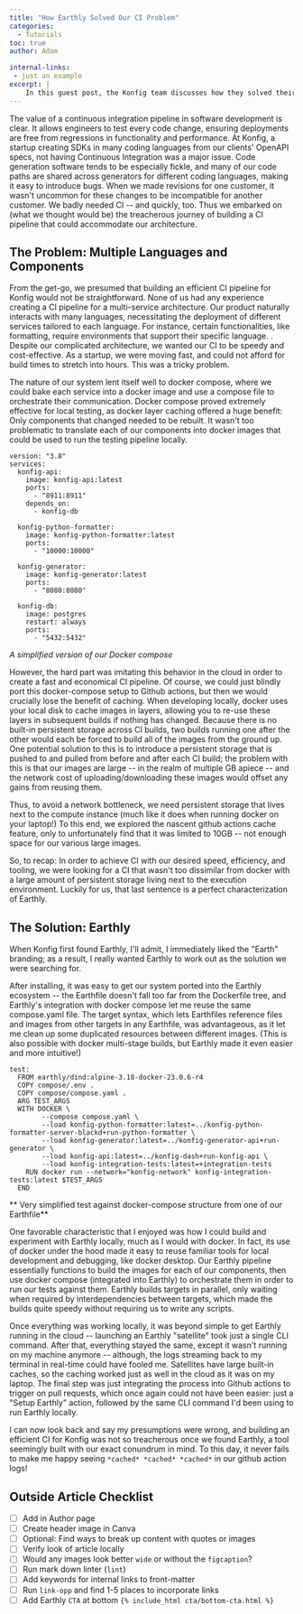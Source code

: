 ```yaml
---
title: "How Earthly Solved Our CI Problem"
categories:
  - Tutorials
toc: true
author: Adam

internal-links:
 - just an example
excerpt: |
    In this guest post, the Konfig team discusses how they solved their complex Continuous Integration challenges with Earthly, sharing insights valuable for any software development team.
---
```


The value of a continuous integration pipeline in software development is clear. It allows engineers to test every code change, ensuring deployments are free from regressions in functionality and performance. At Konfig, a startup creating SDKs in many coding languages from our clients' OpenAPI specs, not having Continuous Integration was a major issue. Code generation software tends to be especially fickle, and many of our code paths are shared across generators for different coding languages, making it easy to introduce bugs. When we made revisions for one customer, it wasn't uncommon for these changes to be incompatible for another customer. We badly needed CI -- and quickly, too. Thus we embarked on (what we thought would be) the treacherous journey of building a CI pipeline that could accommodate our architecture. 

## The Problem: Multiple Languages and Components 

From the get-go, we presumed that building an efficient CI pipeline for Konfig would not be straightforward. None of us had any experience creating a CI pipeline for a multi-service architecture. Our product naturally interacts with many languages, necessitating the deployment of different services tailored to each language. For instance, certain functionalities, like formatting, require environments that support their specific language. . Despite our complicated architecture, we wanted our CI to be speedy and cost-effective. As a startup, we were moving fast, and could not afford for build times to stretch into hours. This was a tricky problem. 

The nature of our system lent itself well to docker compose, where we could bake each service into a docker image and use a compose file to orchestrate their communication. Docker compose proved extremely effective for local testing, as docker layer caching offered a huge benefit: Only components that changed needed to be rebuilt. It wasn't too problematic to translate each of our components into docker images that could be used to run the testing pipeline locally.

```
version: "3.8"
services:
  konfig-api:
    image: konfig-api:latest
    ports:
      - "8911:8911"
    depends_on:
      - konfig-db

  konfig-python-formatter:
    image: konfig-python-formatter:latest
    ports:
      - "10000:10000"

  konfig-generator:
    image: konfig-generator:latest
    ports:
      - "8080:8080"

  konfig-db:
    image: postgres
    restart: always
    ports:
      - "5432:5432"
```

*A simplified version of our Docker compose*

However, the hard part was imitating this behavior in the cloud in order to create a fast and economical CI pipeline. Of course, we could just blindly port this docker-compose setup to Github actions, but then we would crucially lose the benefit of caching. When developing locally, docker uses your local disk to cache images in layers, allowing you to re-use these layers in subsequent builds if nothing has changed. Because there is no built-in persistent storage across CI builds, two builds running one after the other would each be forced to build all of the images from the ground up. One potential solution to this is to introduce a persistent storage that is pushed to and pulled from before and after each CI build; the problem with this is that our images are large -- in the realm of multiple GB apiece -- and the network cost of uploading/downloading these images would offset any gains from reusing them. 

Thus, to avoid a network bottleneck, we need persistent storage that lives next to the compute instance (much like it does when running docker on your laptop!) To this end, we explored the nascent github actions cache feature, only to unfortunately find that it was limited to 10GB -- not enough space for our various large images. 

So, to recap: In order to achieve CI with our desired speed, efficiency, and tooling, we were looking for a CI that wasn't too dissimilar from docker with a large amount of persistent storage living next to the execution environment. Luckily for us, that last sentence is a perfect characterization of Earthly.  

## The Solution: Earthly

When Konfig first found Earthly, I'll admit, I immediately liked the "Earth" branding; as a result, I really wanted Earthly to work out as the solution we were searching for.

After installing, it was easy to get our system ported into the Earthly ecosystem -- the Earthfile doesn't fall too far from the Dockerfile tree, and Earthly's integration with docker compose let me reuse the same compose.yaml file. The target syntax, which lets Earthfiles reference files and images from other targets in any Earthfile, was advantageous, as it let me clean up some duplicated resources between different images. (This is also possible with docker multi-stage builds, but Earthly made it even easier and more intuitive!)

```
​test:
  FROM earthly/dind:alpine-3.18-docker-23.0.6-r4
  COPY compose/.env .
  COPY compose/compose.yaml .
  ARG TEST_ARGS
  WITH DOCKER \
        --compose compose.yaml \
        --load konfig-python-formatter:latest=../konfig-python-formatter-server-blackd+run-python-formatter \
        --load konfig-generator:latest=../konfig-generator-api+run-generator \
        --load konfig-api:latest=../konfig-dash+run-konfig-api \
        --load konfig-integration-tests:latest=+integration-tests
    RUN docker run --network="konfig-network" konfig-integration-tests:latest $TEST_ARGS
  END

```

** Very simplified test against docker-compose structure from one of our Earthfile**

One favorable characteristic that I enjoyed was how I could build and experiment with Earthly locally, much as I would with docker. In fact, its use of docker under the hood made it easy to reuse familiar tools for local development and debugging, like docker desktop. Our Earthly pipeline essentially functions to build the images for each of our components, then use docker compose (integrated into Earthly) to orchestrate them in order to run our tests against them. Earthly builds targets in parallel, only waiting when required by interdependencies between targets, which made the builds quite speedy without requiring us to write any scripts. 

Once everything was working locally, it was beyond simple to get Earthly running in the cloud -- launching an Earthly "satellite" took just a single CLI command. After that, everything stayed the same, except it wasn't running on my machine anymore -- although, the logs streaming back to my terminal in real-time could have fooled me. Satellites have large built-in caches, so the caching worked just as well in the cloud as it was on my laptop. The final step was just integrating the process into Github actions to trigger on pull requests, which once again could not have been easier: just a "Setup Earthly" action, followed by the same CLI command I'd been using to run Earthly locally. 

I can now look back and say my presumptions were wrong, and building an efficient CI for Konfig was not so treacherous once we found Earthly, a tool seemingly built with our exact conundrum in mind. To this day, it never fails to make me happy seeing `*cached* *cached* *cached*` in our github action logs!


## Outside Article Checklist

- [ ] Add in Author page
- [ ] Create header image in Canva
- [ ] Optional: Find ways to break up content with quotes or images
- [ ] Verify look of article locally
- [ ] Would any images look better `wide` or without the `figcaption`?
- [ ] Run mark down linter (`lint`)
- [ ] Add keywords for internal links to front-matter
- [ ] Run `link-opp` and find 1-5 places to incorporate links
- [ ] Add Earthly `CTA` at bottom `{% include_html cta/bottom-cta.html %}`

